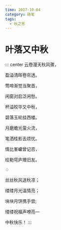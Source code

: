 ```yaml
---
time: 2017-10-04
category: 随笔
tags:
  - 秋之思
---
```


# 叶落又中秋

::: center
云卷漫天秋风骤，

盈溢清晖卷帘透。

莺啼渐觉当聚首，

闲窗对启泛闲愁。

杯溢皎华又中秋，

碧落玉轮挂西楼。

月磨蟾光萤火流，

笔洒桂影去烦忧。

情比峯巘曾记否，

绘勒穹庐赠旧友。

♢

丝丝秋风送秋凉；

缕缕月光温情亮；

块块月饼携手尝;

缕缕祝福声嘹亮—

中秋快乐！
:::

